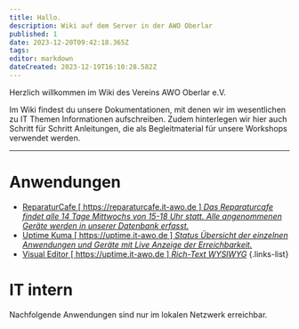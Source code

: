 ```yaml
---
title: Hallo.
description: Wiki auf dem Server in der AWO Oberlar
published: 1
date: 2023-12-20T09:42:18.365Z
tags: 
editor: markdown
dateCreated: 2023-12-19T16:10:28.582Z
---
```


Herzlich willkommen im Wiki des Vereins AWO Oberlar e.V.

Im Wiki findest du unsere Dokumentationen, mit denen wir im wesentlichen zu IT Themen Informationen aufschreiben.
Zudem hinterlegen wir hier auch Schritt für Schritt Anleitungen, die als Begleitmaterial für unsere Workshops verwendet werden.

---

# Anwendungen

- [ReparaturCafe [ https://reparaturcafe.it-awo.de ] *Das Reparaturcafe findet alle 14 Tage Mittwochs von 15-18 Uhr statt. Alle angenommenen Geräte werden in unserer Datenbank erfasst.*](https://reparaturcafe.it-awo.de)
- [Uptime Kuma [ https://uptime.it-awo.de ] *Status Übersicht der einzelnen Anwendungen und Geräte mit Live Anzeige der Erreichbarkeit.*](https://uptime.it-awo.de)
- [Visual Editor [ https://uptime.it-awo.de ] *Rich-Text WYSIWYG*](https://uptime.it-awo.de)
{.links-list}

# IT intern
Nachfolgende Anwendungen sind nur im lokalen Netzwerk erreichbar.






